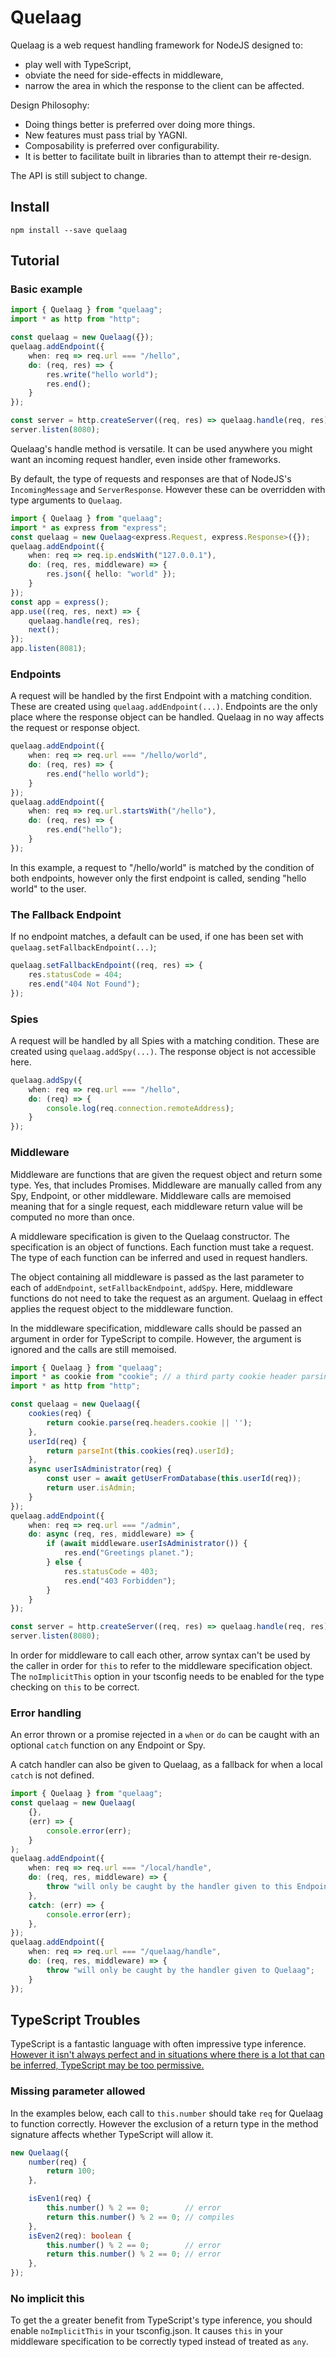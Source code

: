 Quelaag
======

Quelaag is a web request handling framework for NodeJS designed to:

* play well with TypeScript,
* obviate the need for side-effects in middleware,
* narrow the area in which the response to the client can be affected.

Design Philosophy:

* Doing things better is preferred over doing more things.
* New features must pass trial by YAGNI.
* Composability is preferred over configurability.
* It is better to facilitate built in libraries than to attempt their re-design.

The API is still subject to change.

Install
-------

```
npm install --save quelaag
```

Tutorial
--------

### Basic example

```ts
import { Quelaag } from "quelaag";
import * as http from "http";

const quelaag = new Quelaag({});
quelaag.addEndpoint({
    when: req => req.url === "/hello",
    do: (req, res) => {
        res.write("hello world");
        res.end();
    }
});

const server = http.createServer((req, res) => quelaag.handle(req, res));
server.listen(8080);
```

Quelaag's handle method is versatile. It can be used anywhere you might want an incoming request handler, even inside other frameworks.

By default, the type of requests and responses are that of NodeJS's `IncomingMessage` and `ServerResponse`. However these can be overridden with type arguments to `Quelaag`.

```ts
import { Quelaag } from "quelaag";
import * as express from "express";
const quelaag = new Quelaag<express.Request, express.Response>({});
quelaag.addEndpoint({
    when: req => req.ip.endsWith("127.0.0.1"),
    do: (req, res, middleware) => {
        res.json({ hello: "world" });
    }
});
const app = express();
app.use((req, res, next) => {
    quelaag.handle(req, res);
    next();
});
app.listen(8081);
```

### Endpoints

A request will be handled by the first Endpoint with a matching condition. These are created using `quelaag.addEndpoint(...)`. Endpoints are the only place where the response object can be handled. Quelaag in no way affects the request or response object.

```ts
quelaag.addEndpoint({
    when: req => req.url === "/hello/world",
    do: (req, res) => {
        res.end("hello world");
    }
});
quelaag.addEndpoint({
    when: req => req.url.startsWith("/hello"),
    do: (req, res) => {
        res.end("hello");
    }
});
```

In this example, a request to "/hello/world" is matched by the condition of both endpoints, however only the first endpoint is called, sending "hello world" to the user.

### The Fallback Endpoint

If no endpoint matches, a default can be used, if one has been set with `quelaag.setFallbackEndpoint(...)`;

```ts
quelaag.setFallbackEndpoint((req, res) => {
    res.statusCode = 404;
    res.end("404 Not Found");
});
```

### Spies

A request will be handled by all Spies with a matching condition. These are created using `quelaag.addSpy(...)`. The response object is not accessible here.

```ts
quelaag.addSpy({
    when: req => req.url === "/hello",
    do: (req) => {
        console.log(req.connection.remoteAddress);
    }
});
```

### Middleware

Middleware are functions that are given the request object and return some type. Yes, that includes Promises. Middleware are manually called from any Spy, Endpoint, or other middleware. Middleware calls are memoised meaning that for a single request, each middleware return value will be computed no more than once.

A middleware specification is given to the Quelaag constructor. The specification is an object of functions. Each function must take a request. The type of each function can be inferred and used in request handlers.

The object containing all middleware is passed as the last parameter to each of `addEndpoint`, `setFallbackEndpoint`, `addSpy`. Here, middleware functions do not need to take the request as an argument. Quelaag in effect applies the request object to the middleware function.

In the middleware specification, middleware calls should be passed an argument in order for TypeScript to compile. However, the argument is ignored and the calls are still memoised.

```ts
import { Quelaag } from "quelaag";
import * as cookie from "cookie"; // a third party cookie header parsing library
import * as http from "http";

const quelaag = new Quelaag({
    cookies(req) {
        return cookie.parse(req.headers.cookie || '');
    },
    userId(req) {
        return parseInt(this.cookies(req).userId);
    },
    async userIsAdministrator(req) {
        const user = await getUserFromDatabase(this.userId(req));
        return user.isAdmin;
    }
});
quelaag.addEndpoint({
    when: req => req.url === "/admin",
    do: async (req, res, middleware) => {
        if (await middleware.userIsAdministrator()) {
            res.end("Greetings planet.");
        } else {
            res.statusCode = 403;
            res.end("403 Forbidden");
        }
    }
});

const server = http.createServer((req, res) => quelaag.handle(req, res));
server.listen(8080);
```

In order for middleware to call each other, arrow syntax can't be used by the caller in order for `this` to refer to the middleware specification object. The `noImplicitThis` option in your tsconfig needs to be enabled for the type checking on `this` to be correct.

### Error handling

An error thrown or a promise rejected in a `when` or `do` can be caught with an optional `catch` function on any Endpoint or Spy.

A catch handler can also be given to Quelaag, as a fallback for when a local `catch` is not defined.

```ts
import { Quelaag } from "quelaag";
const quelaag = new Quelaag(
    {},
    (err) => {
        console.error(err);
    }
);
quelaag.addEndpoint({
    when: req => req.url === "/local/handle",
    do: (req, res, middleware) => {
        throw "will only be caught by the handler given to this Endpoint";
    },
    catch: (err) => {
        console.error(err);
    },
});
quelaag.addEndpoint({
    when: req => req.url === "/quelaag/handle",
    do: (req, res, middleware) => {
        throw "will only be caught by the handler given to Quelaag";
    }
});
```


TypeScript Troubles
-------------------

TypeScript is a fantastic language with often impressive type inference. [However it isn't always perfect and in situations where there is a lot that can be inferred, TypeScript may be too permissive.](https://github.com/microsoft/TypeScript/issues/34858#issuecomment-577932912)

### Missing parameter allowed

In the examples below, each call to `this.number` should take `req` for Quelaag to function correctly. However the exclusion of a return type in the method signature affects whether TypeScript will allow it.

```ts
new Quelaag({
    number(req) {
        return 100;
    },

    isEven1(req) {
        this.number() % 2 == 0;        // error
        return this.number() % 2 == 0; // compiles
    },
    isEven2(req): boolean {
        this.number() % 2 == 0;        // error
        return this.number() % 2 == 0; // error
    },
});
```

### No implicit this

To get the a greater benefit from TypeScript's type inference, you should enable `noImplicitThis` in your tsconfig.json. It causes `this` in your middleware specification to be correctly typed instead of treated as `any`.
